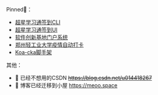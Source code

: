 Pinned📌： 
- [超星学习通签到CLI](https://github.com/cxOrz/chaoxing-sign-cli)
- [超星学习通签到UI](https://github.com/cxOrz/chaoxing-sign-ui)
- [软件创新基地门户系统](https://github.com/cxOrz/innovation-platform)
- [郑州轻工业大学疫情自动打卡](https://github.com/cxOrz/zzuli-autoclockin)
- [Koa-cka脚手架](https://github.com/cxOrz/koa-cka)

其他：
- 📝 已经不想用的CSDN ~~https://blog.csdn.net/u014418267~~
- 📝 博客已经迁移到小屋 https://meoo.space

<p>&nbsp;<img align="left" src="https://github-readme-stats.vercel.app/api?username=cxOrz&show_icons=true&count_private=true" alt="" /></p>
